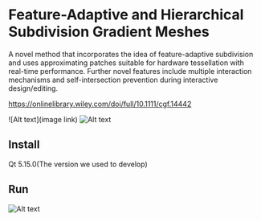 # Feature-Adaptive and Hierarchical Subdivision Gradient Meshes

A novel method that incorporates the idea of feature-adaptive subdivision and uses approximating patches suitable for hardware tessellation with real-time performance. Further novel features include multiple interaction mechanisms and self-intersection prevention during interactive design/editing.

https://onlinelibrary.wiley.com/doi/full/10.1111/cgf.14442

![Alt text](image link)
![Alt text](https://onlinelibrary.wiley.com/cms/asset/918622e6-4ddf-4487-952d-9ce3ab3d91ba/cgf14442-fig-0017-m.jpg)

## Install 

Qt 5.15.0(The version we used to develop)

## Run

![Alt text](raw.githubusercontent.com/junzhoupro/fashsubdivisiongradientmeshes/blob/main/MeshTool/examples/Messages%20Image(281018200).png!)
